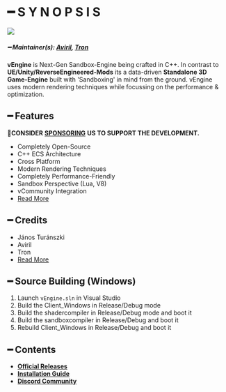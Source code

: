 # ━ S Y N O P S I S

![](https://cdn.discordapp.com/attachments/867657575725269003/907028708823539712/vStudio.png)

##### ━ Maintainer(s): [Aviril](https://github.com/Aviril), [Tron](https://github.com/OvileAmriam)

**vEngine** is Next-Gen Sandbox-Engine being crafted in C++. In contrast to **UE/Unity/ReverseEngineered-Mods** its a data-driven **Standalone 3D Game-Engine** built with 'Sandboxing' in mind from the ground. vEngine uses modern rendering techniques while focussing on the performance & optimization.

## ━ Features

💎**CONSIDER** [**SPONSORING**](https://ko-fi.com/ovileamriam) **US TO SUPPORT THE DEVELOPMENT.**

* Completely Open-Source
* C++ ECS Architecture
* Cross Platform
* Modern Rendering Techniques
* Completely Performance-Friendly
* Sandbox Perspective (Lua, V8)
* vCommunity Integration
* [Read More](https://github.com/ov-studio/vEngine-Client/blob/main/Features.md)

## ━ Credits
* János Turánszki
* Aviril
* Tron
* [Read More](https://github.com/ov-studio/vEngine-Client/blob/main/Credits.md)

## ━ Source Building (Windows)
1. Launch `vEngine.sln` in Visual Studio
2. Build the Client_Windows in Release/Debug mode
3. Build the shadercompiler in Release/Debug mode and boot it
4. Build the sandboxcompiler in Release/Debug and boot it
5. Rebuild Client_Windows in Release/Debug and boot it

## ━ Contents

* [**Official Releases**]()
* [**Installation Guide**]()
* [**Discord Community**](http://discord.gg/ryc47wDEKb)

